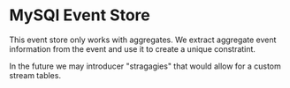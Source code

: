 # MySQl Event Store

This event store only works with aggregates. We extract aggregate event information from the event and use it to create a unique constratint.

In the future we may introducer "stragagies" that would allow for a custom stream tables.
